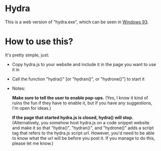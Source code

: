 # Hydra
This is a web version of "hydra.exe", which can be seen in [Windows 93](http://www.windows93.net "Windows 93").

# How to use this?
It's pretty simple, just:
* Copy hydra.js to your website and include it in the page you want to use it in
* Call the function "hydra()" \[or "hydran()", or "hydrone()"\] to start it
* Notes:

   **Make sure to tell the user to enable pop-ups.** (Yes, I know it kind of ruins the fun if they have to enable it, but if you have any
   suggestions, I'm open for ideas.)

   **If the page that started hydra.js is closed, hydra() will stop.** (Alternatively, you somehow host hydra.js on a code snippet website
   and make it so that "hydra()", "hydran()", and "hydrone()" adds a script tag that refers to the hydra.js script url. However, you'd
   need to be able to know what the url will be before you post it. If you manage to do this, please let me know.)
